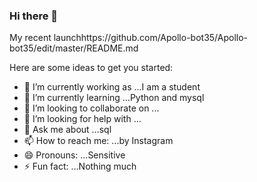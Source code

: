 ### Hi there 👋
My recent launchhttps://github.com/Apollo-bot35/Apollo-bot35/edit/master/README.md  

Here are some ideas to get you started:

- 🔭 I’m currently working as ...I am a student 
- 🌱 I’m currently learning ...Python and mysql
- 👯 I’m looking to collaborate on ...
- 🤔 I’m looking for help with ...
- 💬 Ask me about ...sql
- 📫 How to reach me: ...by Instagram
- 😄 Pronouns: ...Sensitive
- ⚡ Fun fact: ...Nothing much

